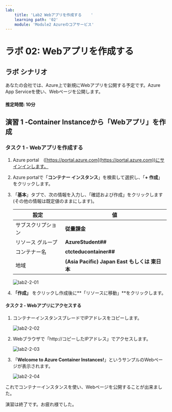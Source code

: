 ```yaml
---
lab:
    title: 'Lab2 Webアプリを作成する	'
    learning path: '02'
    module: 'Module2 Azureのコアサービス'
---
```


# ラボ 02: Webアプリを作成する

## ラボ シナリオ

あなたの会社では、Azure上で新規にWebアプリを公開する予定です。Azure App Serviceを使い、Webページを公開します。



#### 推定時間: 10分

## 演習 1 -Container Instanceから「Webアプリ」を作成

### タスク 1 - Webアプリを作成する

1. Azure portal　([https://portal.azure.com](https://portal.azure.com))にサインインします。

2. Azure portalで「**コンテナー インスタンス**」を検索して選択し、「**+ 作成**」をクリックします。 

3. 「**基本**」タブで、次の情報を入力し、「確認および作成」をクリックします (その他の情報は既定値のままにします)。  

     | 設定               | 値                                            |
     | ------------------ | --------------------------------------------- |
     | サブスクリプション | **従量課金**                                  |
     | リソース グループ  | **AzureStudent##**                            |
     | コンテナー名       | **ctcteducontainer##**                        |
     | 地域               | **(Asia Pacific) Japan East もしくは 東日本** |

     ![lab2-2-01](./media/lab2-2-01.BMP)

4. **「作成」** をクリックし作成後に**「リソースに移動」**をクリックします。



#### タスク 2 - Webアプリにアクセスする

1. コンテナーインスタンスブレードでIPアドレスをコピーします。

   ![lab2-2-02](./media/lab2-2-02.BMP)

   

2. Webブラウザで「http://コピーしたIPアドレス」でアクセスします。

   ![lab2-2-03](./media/lab2-2-03.BMP)

   

3. 「**Welcome to Azure Container Instances!**」というサンプルのWebページが表示されます。

   ![lab2-2-04](./media/lab2-2-04.BMP)

   


これでコンテナーインスタンスを使い、Webページを公開することが出来ました。

演習は終了です。お疲れ様でした。
